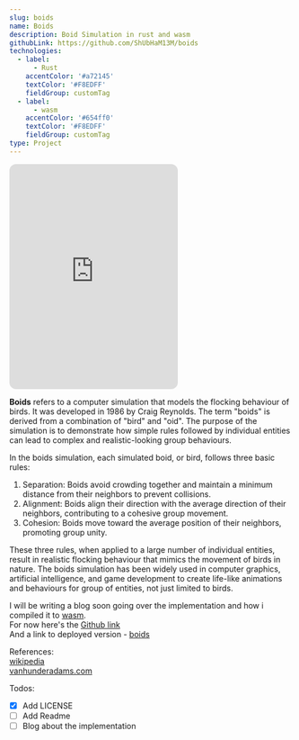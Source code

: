 ```yaml
---
slug: boids
name: Boids
description: Boid Simulation in rust and wasm
githubLink: https://github.com/ShUbHaM13M/boids
technologies:
  - label:
      - Rust
    accentColor: '#a72145'
    textColor: '#F8EDFF'
    fieldGroup: customTag
  - label:
      - wasm
    accentColor: '#654ff0'
    textColor: '#F8EDFF'
    fieldGroup: customTag
type: Project
---
```


<iframe
	style="border: none; border-radius: 12px; pointer-events: none"
  id="boid"
  title="Boid simulation running on web"
	height="400"
	allow="fullscreen"
  src="https://shubham13m.github.io/boids?bg-color=#0B192F&boid-color=#19D645">
</iframe>

**Boids** refers to a computer simulation that models the flocking behaviour of birds. It was developed in 1986 by Craig Reynolds. The term "boids" is derived from a combination of "bird" and "oid". The purpose of the simulation is to demonstrate how simple rules followed by individual entities can lead to complex and realistic-looking group behaviours.

In the boids simulation, each simulated boid, or bird, follows three basic rules:

1. Separation: Boids avoid crowding together and maintain a minimum distance from their neighbors to prevent collisions.
2. Alignment: Boids align their direction with the average direction of their neighbors, contributing to a cohesive group movement.
3. Cohesion: Boids move toward the average position of their neighbors, promoting group unity.

These three rules, when applied to a large number of individual entities, result in realistic flocking behaviour that mimics the movement of birds in nature. The boids simulation has been widely used in computer graphics, artificial intelligence, and game development to create life-like animations and behaviours for group of entities, not just limited to birds.

I will be writing a blog soon going over the implementation and how i compiled it to [wasm](https://webassembly.org/).  
For now here's the [Github link](https://github.com/ShUbHaM13M/boids)  
And a link to deployed version - [boids](https://shubham13m.github.io/boids?show-controls=true&bg-color=#0B192F&boid-color=#19D645)

References:  
[wikipedia](https://en.wikipedia.org/wiki/Boids)  
[vanhunderadams.com](https://vanhunteradams.com/Pico/Animal_Movement/Boids-algorithm.html)

Todos:

- [x] Add LICENSE
- [ ] Add Readme
- [ ] Blog about the implementation
